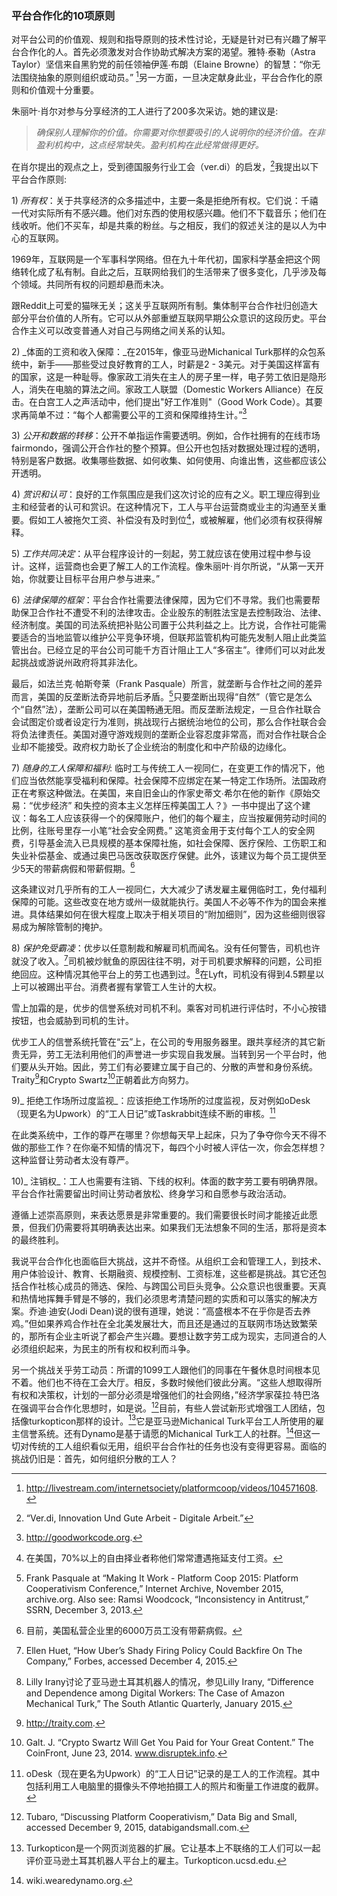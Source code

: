 ### 平台合作化的10项原则

对平台公司的价值观、规则和指导原则的技术性讨论，无疑是针对已有兴趣了解平台合作化的人。首先必须激发对合作协助式解决方案的渴望。雅特∙泰勒（Astra Taylor）坚信来自黑豹党的前任领袖伊莲∙布朗（Elaine Browne）的智慧：“你无法围绕抽象的原则组织或动员。” [^1]另一方面，一旦决定献身此业，平台合作化的原则和价值观十分重要。

朱丽叶·肖尔对参与分享经济的工人进行了200多次采访。她的建议是:

> _确保别人理解你的价值。你需要对你想要吸引的人说明你的经济价值。在非盈利机构中，这点经常缺失。盈利机构在此经常做得更好。_

在肖尔提出的观点之上，受到德国服务行业工会（ver.di）的启发，[^2]我提出以下平台合作原则:

1\) _所有权_：关于共享经济的众多描述中，主要一条是拒绝所有权。它们说：千禧一代对实际所有不感兴趣。他们对东西的使用权感兴趣。他们不下载音乐；他们在线收听。他们不买车，却是共乘的粉丝。与之相反，我们的叙述关注的是以人为中心的互联网。

1969年，互联网是一个军事科学网络。但在九十年代初，国家科学基金把这个网络转化成了私有制。自此之后，互联网给我们的生活带来了很多变化，几乎涉及每个领域。共同所有权的问题却悬而未决。

跟Reddit上可爱的猫咪无关；这关乎互联网所有制。集体制平台合作社归创造大部分平台价值的人所有。它可以从外部重塑互联网早期公众意识的这段历史。平台合作主义可以改变普通人对自己与网络之间关系的认知。

2\) _体面的工资和收入保障：_在2015年，像亚马逊Michanical Turk那样的众包系统中，新手——那些受过良好教育的工人，时薪是2 - 3美元。对于美国这样富有的国家，这是一种耻辱。像家政工消失在主人的房子里一样，电子劳工依旧是隐形人，消失在电脑的算法之间。家政工人联盟（Domestic Workers Alliance）在反击。在白宫工人之声活动中，他们提出"好工作准则"（Good Work Code）。其要求再简单不过：“每个人都需要公平的工资和保障维持生计。”[^3]

3\) _公开和数据的转移_：公开不单指运作需要透明。例如，合作社拥有的在线市场fairmondo，强调公开合作社的整个预算。但公开也包括对数据处理过程的透明，特别是客户数据。收集哪些数据、如何收集、如何使用、向谁出售，这些都应该公开透明。

4\) _赏识和认可_：良好的工作氛围应是我们这次讨论的应有之义。职工理应得到业主和经营者的认可和赏识。在这种情况下，工人与平台运营商或业主的沟通至关重要。假如工人被拖欠工资、补偿没有及时到位[^4]，或被解雇，他们必须有权获得解释。

5\) _工作共同决定_：从平台程序设计的一刻起，劳工就应该在使用过程中参与设计。这样，运营商也会更了解工人的工作流程。像朱丽叶·肖尔所说，“从第一天开始，你就要让目标平台用户参与进来。”

6\) _法律保障的框架_：平台合作社需要法律保障，因为它们不寻常。我们也需要帮助保卫合作社不遭受不利的法律攻击。企业股东的制胜法宝是去控制政治、法律、经济制度。美国的司法系统把补贴公司置于公共利益之上。比方说，合作社可能需要适合的当地监管以维护公平竞争环境，但联邦监管机构可能先发制人阻止此类监管出台。已经立足的平台公司可能千方百计阻止工人“多宿主”。律师们可以对此发起挑战或游说州政府将其非法化。

最后，如法兰克∙帕斯夸莱（Frank Pasquale）所言，就垄断与合作社之间的差异而言，美国的反垄断法奇异地前后矛盾。[^5]只要垄断出现得“自然”（管它是怎么个“自然”法），垄断公司可以在美国畅通无阻。而反垄断法规定，一旦合作社联合会试图定价或者设定行为准则，挑战现行占据统治地位的公司，那么合作社联合会将负法律责任。美国对遵守游戏规则的垄断企业容忍度非常高，而对合作社联合企业却不能接受。政府权力助长了企业统治的制度化和中产阶级的边缘化。

7\) _随身的工人保障和福利_: 临时工与传统工人一视同仁，在变更工作的情况下，他们应当依然能享受福利和保障。社会保障不应绑定在某一特定工作场所。法国政府正在考察这种做法。在美国，来自旧金山的作家史蒂文∙希尔在他的新作《原始交易：“优步经济” 和失控的资本主义怎样压榨美国工人？》一书中提出了这个建议：每名工人应该获得一个的保障账户，他们的每个雇主，应当按雇佣劳动时间的比例，往账号里存一小笔“社会安全网费。” 这笔资金用于支付每个工人的安全网费，引导基金流入已具规模的基本保障社施，如社会保障、医疗保险、工伤职工和失业补偿基金、或通过奥巴马医改获取医疗保健。此外，该建议为每个员工提供至少5天的带薪病假和带薪假期。[^6]

这条建议对几乎所有的工人一视同仁，大大减少了诱发雇主雇佣临时工，免付福利保障的可能。这些改变在地方或州一级就能执行。美国人不必等不作为的国会来推进。具体结果如何在很大程度上取决于相关项目的“附加细则”，因为这些细则很容易成为解除管制的掩护。

8\) _保护免受霸凌_：优步以任意制裁和解雇司机而闻名。没有任何警告，司机也许就没了收入。[^7]司机被炒鱿鱼的原因往往不明，对于司机要求解释的问题，公司拒绝回应。这种情况其他平台上的劳工也遇到过。[^8]在Lyft，司机没有得到4.5颗星以上可以被踢出平台。消费者握有掌管工人生计的大权。

雪上加霜的是，优步的信誉系统对司机不利。乘客对司机进行评估时，不小心按错按钮，也会威胁到司机的生计。

优步工人的信誉系统托管在“云”上，在公司的专用服务器里。跟共享经济的其它新贵无异，劳工无法利用他们的声誉进一步实现自我发展。当转到另一个平台时，他们要从头开始。因此，劳工们有必要建立属于自己的、分散的声誉和身份系统。Traity[^9]和Crypto Swartz[^10]正朝着此方向努力。

9\)_ 拒绝工作场所过度监视_：应该拒绝工作场所的过度监视，反对例如oDesk（现更名为Upwork）的“工人日记”或Taskrabbit连续不断的审核。[^11]

在此类系统中，工作的尊严在哪里？你想每天早上起床，只为了争夺你今天不得不做的那些工作？在你毫不知情的情况下，每四个小时被人评估一次，你会怎样想？这种监督让劳动者太没有尊严。

10\)_ 注销权_：工人也需要有注销、下线的权利。体面的数字劳工要有明确界限。平台合作社需要留出时间让劳动者放松、终身学习和自愿参与政治活动。

遵循上述崇高原则，来表达愿景是非常重要的。我们需要很长时间才能接近此愿景，但我们仍需要将其明确表达出来。如果我们无法想象不同的生活，那将是资本的最终胜利。

我说平台合作化也面临巨大挑战，这并不奇怪。从组织工会和管理工人，到技术、用户体验设计、教育、长期融资、规模控制、工资标准，这些都是挑战。其它还包括合作社核心成员的筛选、保险、与跨国公司巨头竞争。公众意识也很重要。天真和热情地挥舞手臂是不够的，我们必须思考清楚问题的实质和可以落实的解决方案。乔迪∙迪安\(Jodi Dean\)说的很有道理，她说：“高盛根本不在乎你是否去养鸡。”但如果养鸡合作社在全北美发展壮大，而且还是通过的互联网市场达致繁荣的，那所有企业主听说了都会产生兴趣。要想让数字劳工成为现实，志同道合的人必须组织起来，为民主的所有权和权利而斗争。

另一个挑战关乎劳工动员：所谓的1099工人跟他们的同事在午餐休息时间根本见不着。他们也不待在工会大厅。相反，多数时候他们彼此分离。“这些人想取得所有权和决策权，计划的一部分必须是增强他们的社会网络，”经济学家葆拉∙特巴洛在强调平台合作化思想时，如是说。[^12]目前，有些人尝试新形式增强工人团结，包括像turkopticon那样的设计。[^13]它是亚马逊Michanical Turk平台工人所使用的雇主信誉系统。还有Dynamo是基于请愿的Michanical Turk工人的社群。[^14]但这一切对传统的工人组织看似无用，组织平台合作社的任务也没有变得更容易。面临的挑战仍旧是：首先，如何组织分散的工人？

[^1]: http://livestream.com/internetsociety/platformcoop/videos/104571608.

[^2]: “Ver.di, Innovation Und Gute Arbeit - Digitale Arbeit.”

[^3]: http://goodworkcode.org.

[^4]: 在美国，70%以上的自由择业者称他们常常遭遇拖延支付工资。

[^5]: Frank Pasquale at “Making It Work - Platform Coop 2015: Platform Cooperativism Conference,” Internet Archive, November 2015, archive.org. Also see: Ramsi Woodcock, “Inconsistency in Antitrust,” SSRN, December 3, 2013.

[^6]: 目前，美国私营企业里的6000万员工没有带薪病假。

[^7]: Ellen Huet, “How Uber’s Shady Firing Policy Could Backfire On The Company,” Forbes, accessed December 4, 2015.

[^8]: Lilly Irany讨论了亚马逊土耳其机器人的情况，参见Lilly Irany, “Difference and Dependence among Digital Workers: The Case of Amazon Mechanical Turk,” The South Atlantic Quarterly, January 2015.

[^9]: http://traity.com.

[^10]: Galt. J. “Crypto Swartz Will Get You Paid for Your Great Content.” The CoinFront, June 23, 2014. www.disruptek.info.

[^11]: oDesk（现在更名为Upwork）的“工人日记”记录的是工人的工作流程。其中包括利用工人电脑里的摄像头不停地拍摄工人的照片和衡量工作进度的截屏。

[^12]: Tubaro, “Discussing Platform Cooperativism,” Data Big and Small, accessed December 9, 2015, databigandsmall.com.

[^13]: Turkopticon是一个网页浏览器的扩展。它让基本上不联络的工人们可以一起评价亚马逊土耳其机器人平台上的雇主。Turkopticon.ucsd.edu.

[^14]: wiki.wearedynamo.org.

